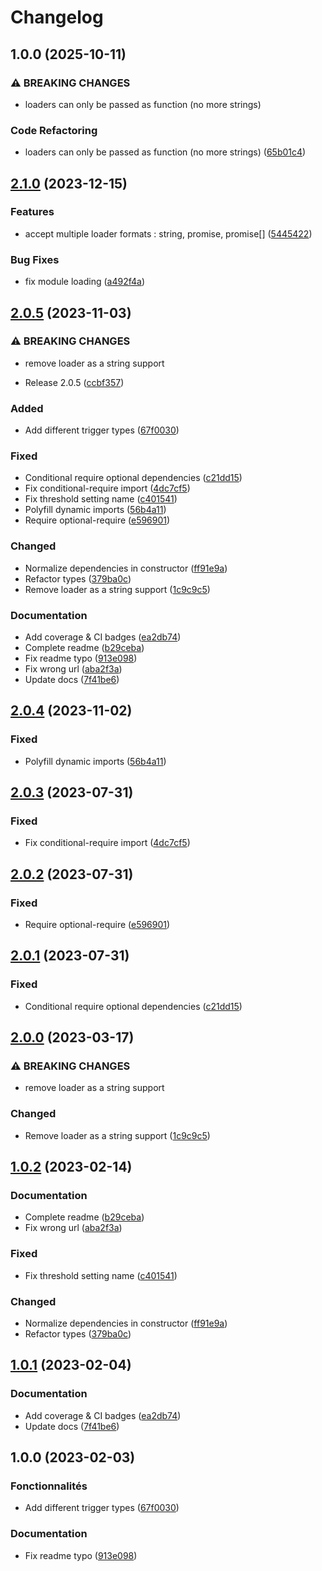 # Changelog

## 1.0.0 (2025-10-11)


### ⚠ BREAKING CHANGES

* loaders can only be passed as function (no more strings)

### Code Refactoring

* loaders can only be passed as function (no more strings) ([65b01c4](https://github.com/digital-swing/lazy-module/commit/65b01c4c92be1f58012ad3d73a81d9c1e0d136b0))

## [2.1.0](https://github.com/digital-swing/lazy-module/compare/v2.0.5...v2.1.0) (2023-12-15)


### Features

* accept multiple loader formats : string, promise, promise[] ([5445422](https://github.com/digital-swing/lazy-module/commit/5445422cacff227191f5e4481adcdb3ee58cdd3a))


### Bug Fixes

* fix module loading ([a492f4a](https://github.com/digital-swing/lazy-module/commit/a492f4ad9d3c90bb29145ba05a5aba60442dec68))

## [2.0.5](https://github.com/digital-swing/lazy-module/compare/v2.0.4...v2.0.5) (2023-11-03)


### ⚠ BREAKING CHANGES

* remove loader as a string support

* Release 2.0.5 ([ccbf357](https://github.com/digital-swing/lazy-module/commit/ccbf357d23d59bfa3abd8d6469866d5981eb1e22))


### Added

* Add different trigger types ([67f0030](https://github.com/digital-swing/lazy-module/commit/67f003055ab1f66674b5caf2e825a59d51459597))


### Fixed

* Conditional require optional dependencies ([c21dd15](https://github.com/digital-swing/lazy-module/commit/c21dd15d81610fe9bcbc22f439a61e8d0cb99af5))
* Fix conditional-require import ([4dc7cf5](https://github.com/digital-swing/lazy-module/commit/4dc7cf534b60e824965222c6735c8baffdbf032f))
* Fix threshold setting name ([c401541](https://github.com/digital-swing/lazy-module/commit/c4015412cbe236ff13685736fe44c1973be3eb73))
* Polyfill dynamic imports ([56b4a11](https://github.com/digital-swing/lazy-module/commit/56b4a119179fad32cddf2f2801f27ab991ce094a))
* Require optional-require ([e596901](https://github.com/digital-swing/lazy-module/commit/e596901476aa98b33bca6f44eedc020e26cdb0b0))


### Changed

* Normalize dependencies in constructor ([ff91e9a](https://github.com/digital-swing/lazy-module/commit/ff91e9a1e6e7d317ff238b3b662caf93a7da6a15))
* Refactor types ([379ba0c](https://github.com/digital-swing/lazy-module/commit/379ba0c716f03297c301ab7c38936a3fa4137449))
* Remove loader as a string support ([1c9c9c5](https://github.com/digital-swing/lazy-module/commit/1c9c9c54ea42973b07ace09cd3799044c1b8e63a))


### Documentation

* Add coverage & CI badges ([ea2db74](https://github.com/digital-swing/lazy-module/commit/ea2db74b41d9b4d56894fe5ef66fccd17e2bd7d0))
* Complete readme ([b29ceba](https://github.com/digital-swing/lazy-module/commit/b29ceba734fd2c8a8c2bc122479857f2af7dbec0))
* Fix readme typo ([913e098](https://github.com/digital-swing/lazy-module/commit/913e098c14b5085ba7069ea0377780a64beca7bf))
* Fix wrong url ([aba2f3a](https://github.com/digital-swing/lazy-module/commit/aba2f3a9fc2ce95cfd4d7c886844ec2ff9e70467))
* Update docs ([7f41be6](https://github.com/digital-swing/lazy-module/commit/7f41be6daa9f152cccb26b251f702b129f94462c))

## [2.0.4](https://github.com/digital-swing/lazy-module/compare/v2.0.3...v2.0.4) (2023-11-02)


### Fixed

* Polyfill dynamic imports ([56b4a11](https://github.com/digital-swing/lazy-module/commit/56b4a119179fad32cddf2f2801f27ab991ce094a))

## [2.0.3](https://github.com/digital-swing/lazy-module/compare/v2.0.2...v2.0.3) (2023-07-31)


### Fixed

* Fix conditional-require import ([4dc7cf5](https://github.com/digital-swing/lazy-module/commit/4dc7cf534b60e824965222c6735c8baffdbf032f))

## [2.0.2](https://github.com/digital-swing/lazy-module/compare/v2.0.1...v2.0.2) (2023-07-31)


### Fixed

* Require optional-require ([e596901](https://github.com/digital-swing/lazy-module/commit/e596901476aa98b33bca6f44eedc020e26cdb0b0))

## [2.0.1](https://github.com/digital-swing/lazy-module/compare/v2.0.0...v2.0.1) (2023-07-31)


### Fixed

* Conditional require optional dependencies ([c21dd15](https://github.com/digital-swing/lazy-module/commit/c21dd15d81610fe9bcbc22f439a61e8d0cb99af5))

## [2.0.0](https://github.com/digital-swing/lazy-module/compare/v1.0.2...v2.0.0) (2023-03-17)


### ⚠ BREAKING CHANGES

* remove loader as a string support

### Changed

* Remove loader as a string support ([1c9c9c5](https://github.com/digital-swing/lazy-module/commit/1c9c9c54ea42973b07ace09cd3799044c1b8e63a))

## [1.0.2](https://github.com/digital-swing/lazy-module/compare/v1.0.1...v1.0.2) (2023-02-14)


### Documentation

* Complete readme ([b29ceba](https://github.com/digital-swing/lazy-module/commit/b29ceba734fd2c8a8c2bc122479857f2af7dbec0))
* Fix wrong url ([aba2f3a](https://github.com/digital-swing/lazy-module/commit/aba2f3a9fc2ce95cfd4d7c886844ec2ff9e70467))


### Fixed

* Fix threshold setting name ([c401541](https://github.com/digital-swing/lazy-module/commit/c4015412cbe236ff13685736fe44c1973be3eb73))


### Changed

* Normalize dependencies in constructor ([ff91e9a](https://github.com/digital-swing/lazy-module/commit/ff91e9a1e6e7d317ff238b3b662caf93a7da6a15))
* Refactor types ([379ba0c](https://github.com/digital-swing/lazy-module/commit/379ba0c716f03297c301ab7c38936a3fa4137449))

## [1.0.1](https://github.com/digital-swing/lazy-module/compare/v1.0.0...v1.0.1) (2023-02-04)


### Documentation

* Add coverage & CI badges ([ea2db74](https://github.com/digital-swing/lazy-module/commit/ea2db74b41d9b4d56894fe5ef66fccd17e2bd7d0))
* Update docs ([7f41be6](https://github.com/digital-swing/lazy-module/commit/7f41be6daa9f152cccb26b251f702b129f94462c))

## 1.0.0 (2023-02-03)


### Fonctionnalités

* Add different trigger types ([67f0030](https://github.com/digital-swing/lazy-module/commit/67f003055ab1f66674b5caf2e825a59d51459597))


### Documentation

* Fix readme typo ([913e098](https://github.com/digital-swing/lazy-module/commit/913e098c14b5085ba7069ea0377780a64beca7bf))
